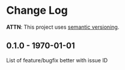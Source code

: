 # Change Log

**ATTN**: This project uses [semantic versioning](http://semver.org/).


## 0.1.0 - 1970-01-01

List of feature/bugfix better with issue ID
